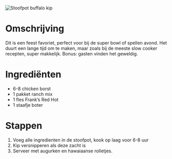 ![Stoofpot buffalo kip](https://chowdown.io/images/crockpot-buffalo-chicken.jpg)

# Omschrijving

Dit is een feest favoriet, perfect voor bij de super bowl of spellen avond. Het duurt een lange tijd om te maken, maar zoals bij de meeste slow cooker recepten, super makkelijk. Bonus: gasten vinden het geweldig.

# Ingrediënten

* 6-8 chicken borst
* 1 pakket ranch mix
* 1 fles Frank’s Red Hot
* 1 staafje boter

# Stappen

1. Voeg alle ingredienten in de stoofpot, kook op laag voor 6-8 uur
2. Kip versnipperen als deze zacht is
3. Serveer met augurken en hawaiaanse rolletjes.
